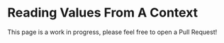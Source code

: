 # Reading Values From A Context

This page is a work in progress, please feel free to open a Pull Request!